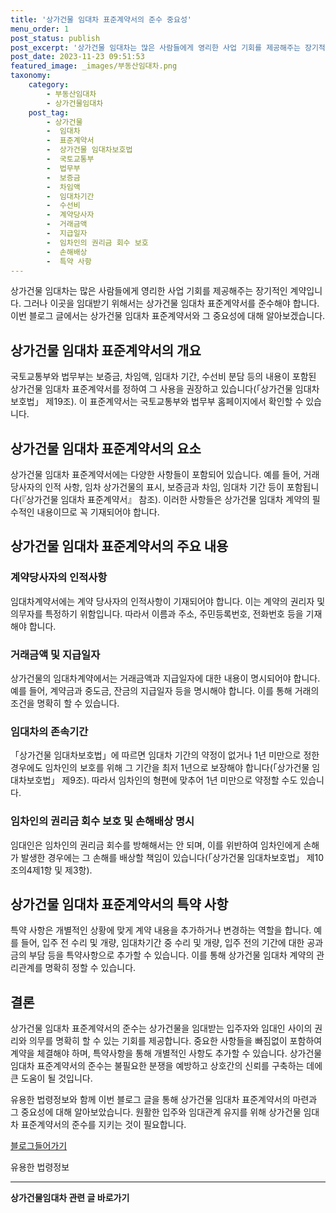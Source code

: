 ```yaml
---
title: '상가건물 임대차 표준계약서의 준수 중요성'
menu_order: 1
post_status: publish
post_excerpt: '상가건물 임대차는 많은 사람들에게 영리한 사업 기회를 제공해주는 장기적인 계약입니다. 그러나 이곳을 임대받기 위해서는 상가건물 임대차 표준계약서를 준수해야 합니다. 이번 블로그 글에서는 상가건물 임대차 표준계약서와 그 중요성에 대해 알아보겠습니다.'
post_date: 2023-11-23 09:51:53
featured_image: _images/부동산임대차.png
taxonomy:
    category:
        - 부동산임대차
        - 상가건물임대차
    post_tag:
        - 상가건물
        -  임대차
        -  표준계약서
        -  상가건물 임대차보호법
        -  국토교통부
        -  법무부
        -  보증금
        -  차임액
        -  임대차기간
        -  수선비
        -  계약당사자
        -  거래금액
        -  지급일자
        -  임차인의 권리금 회수 보호
        -  손해배상
        -  특약 사항
---
```



상가건물 임대차는 많은 사람들에게 영리한 사업 기회를 제공해주는 장기적인 계약입니다. 그러나 이곳을 임대받기 위해서는 상가건물 임대차 표준계약서를 준수해야 합니다. 이번 블로그 글에서는 상가건물 임대차 표준계약서와 그 중요성에 대해 알아보겠습니다.

## 상가건물 임대차 표준계약서의 개요

국토교통부와 법무부는 보증금, 차임액, 임대차 기간, 수선비 분담 등의 내용이 포함된 상가건물 임대차 표준계약서를 정하여 그 사용을 권장하고 있습니다(「상가건물 임대차보호법」 제19조). 이 표준계약서는 국토교통부와 법무부 홈페이지에서 확인할 수 있습니다.

## 상가건물 임대차 표준계약서의 요소

상가건물 임대차 표준계약서에는 다양한 사항들이 포함되어 있습니다. 예를 들어, 거래당사자의 인적 사항, 임차 상가건물의 표시, 보증금과 차임, 임대차 기간 등이 포함됩니다(『상가건물 임대차 표준계약서』 참조). 이러한 사항들은 상가건물 임대차 계약의 필수적인 내용이므로 꼭 기재되어야 합니다.

## 상가건물 임대차 표준계약서의 주요 내용

### 계약당사자의 인적사항

임대차계약서에는 계약 당사자의 인적사항이 기재되어야 합니다. 이는 계약의 권리자 및 의무자를 특정하기 위함입니다. 따라서 이름과 주소, 주민등록번호, 전화번호 등을 기재해야 합니다.

### 거래금액 및 지급일자

상가건물의 임대차계약에서는 거래금액과 지급일자에 대한 내용이 명시되어야 합니다. 예를 들어, 계약금과 중도금, 잔금의 지급일자 등을 명시해야 합니다. 이를 통해 거래의 조건을 명확히 할 수 있습니다.

### 임대차의 존속기간

「상가건물 임대차보호법」에 따르면 임대차 기간의 약정이 없거나 1년 미만으로 정한 경우에도 임차인의 보호를 위해 그 기간을 최저 1년으로 보장해야 합니다(「상가건물 임대차보호법」 제9조). 따라서 임차인의 형편에 맞추어 1년 미만으로 약정할 수도 있습니다.

### 임차인의 권리금 회수 보호 및 손해배상 명시

임대인은 임차인의 권리금 회수를 방해해서는 안 되며, 이를 위반하여 임차인에게 손해가 발생한 경우에는 그 손해를 배상할 책임이 있습니다(「상가건물 임대차보호법」 제10조의4제1항 및 제3항).

## 상가건물 임대차 표준계약서의 특약 사항

특약 사항은 개별적인 상황에 맞게 계약 내용을 추가하거나 변경하는 역할을 합니다. 예를 들어, 입주 전 수리 및 개량, 임대차기간 중 수리 및 개량, 입주 전의 기간에 대한 공과금의 부담 등을 특약사항으로 추가할 수 있습니다. 이를 통해 상가건물 임대차 계약의 관리관계를 명확히 정할 수 있습니다.

## 결론

상가건물 임대차 표준계약서의 준수는 상가건물을 임대받는 입주자와 임대인 사이의 권리와 의무를 명확히 할 수 있는 기회를 제공합니다. 중요한 사항들을 빠짐없이 포함하여 계약을 체결해야 하며, 특약사항을 통해 개별적인 사항도 추가할 수 있습니다. 상가건물 임대차 표준계약서의 준수는 불필요한 분쟁을 예방하고 상호간의 신뢰를 구축하는 데에 큰 도움이 될 것입니다.

유용한 법령정보와 함께 이번 블로그 글을 통해 상가건물 임대차 표준계약서의 마련과 그 중요성에 대해 알아보았습니다. 원활한 입주와 임대관계 유지를 위해 상가건물 임대차 표준계약서의 준수를 지키는 것이 필요합니다.

[블로그들어가기](https://www.exampleblog.com)

유용한 법령정보

<!-- wp:separator -->
<hr class="wp-block-separator has-alpha-channel-opacity"/>
<!-- /wp:separator -->

<!-- wp:group {"backgroundColor":"base","layout":{"type":"constrained"}} -->
<div class="wp-block-group has-base-background-color has-background"><!-- wp:paragraph {"align":"center","fontSize":"medium"} -->
<p class="has-text-align-center has-large-font-size"><strong>상가건물임대차 관련 글 바로가기</strong></p>
<!-- /wp:paragraph -->


<!-- wp:latest-posts
{"categories":[{"id":22580,"count":19,"description":"","link":"https://uknowlaw.com/category/%ec%83%81%ea%b0%80%ea%b1%b4%eb%ac%bc%ec%9e%84%eb%8c%80%ec%b0%a8/","name":"상가건물임대차","slug":"상가건물임대차","taxonomy":"category","parent":0,"meta":[],"_links":{"self":[{"href":"https://uknowlaw.com/wp-json/wp/v2/categories/22580"}],"collection":[{"href":"https://uknowlaw.com/wp-json/wp/v2/categories"}],"about":[{"href":"https://uknowlaw.com/wp-json/wp/v2/taxonomies/category"}],"wp:post_type":[{"href":"https://uknowlaw.com/wp-json/wp/v2/posts?categories=22580"}],"curies":[{"name":"wp","href":"https://api.w.org/{rel}","templated":true}]}}],"postsToShow":100,"excerptLength":28,"postLayout":"grid","columns":2,"featuredImageAlign":"left","featuredImageSizeSlug":"large","fontSize":"small"} /--></div>
<!-- /wp:group -->